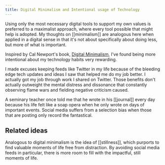 ```yaml
---
title: Digital Minimalism and Intentional usage of Technology
---
```


Using only the most necessary digital tools to support my own values is preferred to a maximalist approach, where every tool possible that might help is adopted. My thoughts on [[minimalism]] are analogous here when applied in a digital sense in that it's not about specifically about doing less, but more of what is important.

Inspired by Cal Newport's book, [Digital Minimalism](https://www.calnewport.com/books/digital-minimalism/), I've found being more intentional about my technology habits very rewarding.

I made excuses keeping feeds like Twitter in my life because of the bleeding edge tech updates and ideas I saw that helped me do my job better. I actually got my job through work I shared on Twitter. Those benefits don't actually outweight the mental distress and dissonance that constantly observing flame wars and fielding negative criticism caused.

A seminary teacher once told me that he wrote in his [[journal]] every day because his life felt like a soap opera when he only wrote on days of important events. Social media suffers from a selection bias when those that are posting only record the fantastical.

## Related ideas

Analogous to digital minimalism is the idea of [[stillness]], which purports to find valuable moments of life free from distraction. By avoiding social media feeds in particular, there is more room to fill with the impactful, still moments of life.
